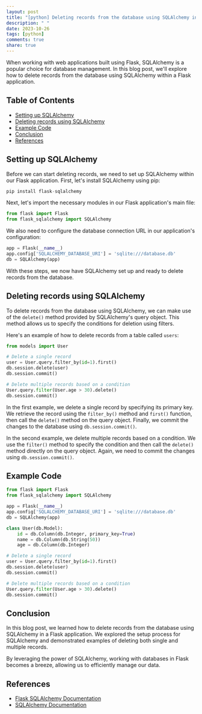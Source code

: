 ```yaml
---
layout: post
title: "[python] Deleting records from the database using SQLAlchemy in Flask"
description: " "
date: 2023-10-26
tags: [python]
comments: true
share: true
---
```


When working with web applications built using Flask, SQLAlchemy is a popular choice for database management. In this blog post, we'll explore how to delete records from the database using SQLAlchemy within a Flask application.

## Table of Contents
- [Setting up SQLAlchemy](#setting-up-sqlalchemy)
- [Deleting records using SQLAlchemy](#deleting-records-using-sqlalchemy)
- [Example Code](#example-code)
- [Conclusion](#conclusion)
- [References](#references)

## Setting up SQLAlchemy

Before we can start deleting records, we need to set up SQLAlchemy within our Flask application. First, let's install SQLAlchemy using pip:

```python
pip install flask-sqlalchemy
```

Next, let's import the necessary modules in our Flask application's main file:

```python
from flask import Flask
from flask_sqlalchemy import SQLAlchemy
```

We also need to configure the database connection URL in our application's configuration:

```python
app = Flask(__name__)
app.config['SQLALCHEMY_DATABASE_URI'] = 'sqlite:///database.db'
db = SQLAlchemy(app)
```

With these steps, we now have SQLAlchemy set up and ready to delete records from the database.

## Deleting records using SQLAlchemy

To delete records from the database using SQLAlchemy, we can make use of the `delete()` method provided by SQLAlchemy's query object. This method allows us to specify the conditions for deletion using filters.

Here's an example of how to delete records from a table called `users`:

```python
from models import User

# Delete a single record
user = User.query.filter_by(id=1).first()
db.session.delete(user)
db.session.commit()

# Delete multiple records based on a condition
User.query.filter(User.age > 30).delete()
db.session.commit()
```

In the first example, we delete a single record by specifying its primary key. We retrieve the record using the `filter_by()` method and `first()` function, then call the `delete()` method on the query object. Finally, we commit the changes to the database using `db.session.commit()`.

In the second example, we delete multiple records based on a condition. We use the `filter()` method to specify the condition and then call the `delete()` method directly on the query object. Again, we need to commit the changes using `db.session.commit()`.

## Example Code

```python
from flask import Flask
from flask_sqlalchemy import SQLAlchemy

app = Flask(__name__)
app.config['SQLALCHEMY_DATABASE_URI'] = 'sqlite:///database.db'
db = SQLAlchemy(app)

class User(db.Model):
    id = db.Column(db.Integer, primary_key=True)
    name = db.Column(db.String(50))
    age = db.Column(db.Integer)

# Delete a single record
user = User.query.filter_by(id=1).first()
db.session.delete(user)
db.session.commit()

# Delete multiple records based on a condition
User.query.filter(User.age > 30).delete()
db.session.commit()
```

## Conclusion

In this blog post, we learned how to delete records from the database using SQLAlchemy in a Flask application. We explored the setup process for SQLAlchemy and demonstrated examples of deleting both single and multiple records.

By leveraging the power of SQLAlchemy, working with databases in Flask becomes a breeze, allowing us to efficiently manage our data.

## References
- [Flask SQLAlchemy Documentation](https://flask-sqlalchemy.palletsprojects.com/)
- [SQLAlchemy Documentation](https://docs.sqlalchemy.org/)